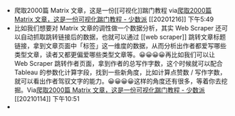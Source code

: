 - 爬取2000篇 Matrix 文章，这是一份[[可视化]]踹门教程
via[爬取2000篇 Matrix 文章，这是一份可视化踹门教程 - 少数派](https://sspai.com/post/54169)
[[20201216]] 下午5:49
- 比如我们想要对 Matrix 文章的调性做一个数据分析，其实 Web Scraper 还可以自动抓取跳转链接后的数据，也就可以通过 [[web scraper]] 跳转文章标题链接，拿到文章页面中「标签」这一维度的数据，从而分析出作者都爱写哪些类型文章，读者又都更偏爱哪些类型文章等。😀😀😀😀再比如我们可以让 Web Scraper 跳转作者页面，拿到作者的总写作字数，这个时候就可以配合 Tableau 的参数化计算字段，找到一些新角度，比如计算点赞数 / 写作字数，就可以看出作者驾驭文字的能力。😀😀😀😀这样的角度还有很多，等着你去挖掘。Via[爬取2000篇 Matrix 文章，这是一份可视化踹门教程 - 少数派](https://sspai.com/post/54169) [[20210114]] 下午10:51
- 
